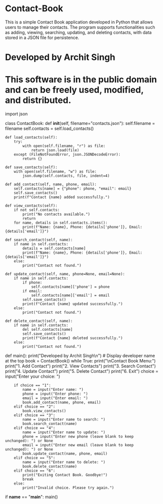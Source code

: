 # Contact-Book
This is a simple Contact Book application developed in Python that allows users to manage their contacts. The program supports functionalities such as adding, viewing, searching, updating, and deleting contacts, with data stored in a JSON file for persistence.
# Developed by Archit Singh
# This software is in the public domain and can be freely used, modified, and distributed.

import json

class ContactBook:
    def __init__(self, filename="contacts.json"):
        self.filename = filename
        self.contacts = self.load_contacts()

    def load_contacts(self):
        try:
            with open(self.filename, "r") as file:
                return json.load(file)
        except (FileNotFoundError, json.JSONDecodeError):
            return {}

    def save_contacts(self):
        with open(self.filename, "w") as file:
            json.dump(self.contacts, file, indent=4)

    def add_contact(self, name, phone, email):
        self.contacts[name] = {"phone": phone, "email": email}
        self.save_contacts()
        print(f"Contact {name} added successfully.")

    def view_contacts(self):
        if not self.contacts:
            print("No contacts available.")
            return
        for name, details in self.contacts.items():
            print(f"Name: {name}, Phone: {details['phone']}, Email: {details['email']}")

    def search_contact(self, name):
        if name in self.contacts:
            details = self.contacts[name]
            print(f"Name: {name}, Phone: {details['phone']}, Email: {details['email']}")
        else:
            print("Contact not found.")

    def update_contact(self, name, phone=None, email=None):
        if name in self.contacts:
            if phone:
                self.contacts[name]['phone'] = phone
            if email:
                self.contacts[name]['email'] = email
            self.save_contacts()
            print(f"Contact {name} updated successfully.")
        else:
            print("Contact not found.")

    def delete_contact(self, name):
        if name in self.contacts:
            del self.contacts[name]
            self.save_contacts()
            print(f"Contact {name} deleted successfully.")
        else:
            print("Contact not found.")


def main():
    print("Developed by Archit Singh\n")  # Display developer name at the top
    book = ContactBook()
    while True:
        print("\nContact Book Menu:")
        print("1. Add Contact")
        print("2. View Contacts")
        print("3. Search Contact")
        print("4. Update Contact")
        print("5. Delete Contact")
        print("6. Exit")
        choice = input("Enter your choice: ")

        if choice == "1":
            name = input("Enter name: ")
            phone = input("Enter phone: ")
            email = input("Enter email: ")
            book.add_contact(name, phone, email)
        elif choice == "2":
            book.view_contacts()
        elif choice == "3":
            name = input("Enter name to search: ")
            book.search_contact(name)
        elif choice == "4":
            name = input("Enter name to update: ")
            phone = input("Enter new phone (leave blank to keep unchanged): ") or None
            email = input("Enter new email (leave blank to keep unchanged): ") or None
            book.update_contact(name, phone, email)
        elif choice == "5":
            name = input("Enter name to delete: ")
            book.delete_contact(name)
        elif choice == "6":
            print("Exiting Contact Book. Goodbye!")
            break
        else:
            print("Invalid choice. Please try again.")


if __name__ == "__main__":
    main()
